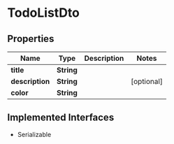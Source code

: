 

# TodoListDto


## Properties

Name | Type | Description | Notes
------------ | ------------- | ------------- | -------------
**title** | **String** |  | 
**description** | **String** |  |  [optional]
**color** | **String** |  | 


## Implemented Interfaces

* Serializable



